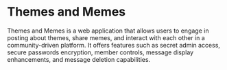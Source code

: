 # Themes and Memes

Themes and Memes is a web application that allows users to engage in posting about themes, share memes, and interact with each other in a community-driven platform. It offers features such as secret admin access, secure passwords encryption, member controls, message display enhancements, and message deletion capabilities.

